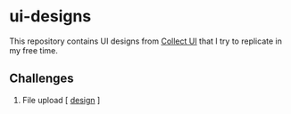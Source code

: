 # ui-designs

This repository contains UI designs from [Collect UI](http://collectui.com/challenges/) that I try to replicate in my free time.

## Challenges

1. File upload [ [design](http://collectui.com/designers/jacquelinclem/file-upload) ]